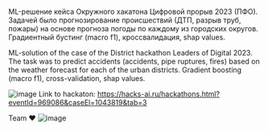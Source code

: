 ML-решение кейса Окружного хакатона Цифровой прорыв 2023 (ПФО). Задачей было прогнозирование происшествий (ДТП, разрыв труб, пожары) на основе прогноза погоды по каждому из городских округов. Градиентный бустинг (macro f1), кроссвалидация, shap values.

ML-solution of the case of the District hackathon Leaders of Digital 2023. The task was to predict accidents (accidents, pipe ruptures, fires) based on the weather forecast for each of the urban districts. Gradient boosting (macro f1), cross-validation, shap values.

![image](https://github.com/boldirev-as/digital_perm23/assets/60057518/9425f9b2-e226-4e78-9acd-38c0074ec5cb)
Link to hackaton: https://hacks-ai.ru/hackathons.html?eventId=969086&caseEl=1043819&tab=3

Team ❤️
![image](https://github.com/boldirev-as/digital_perm23/assets/60057518/31f115f8-0227-4f37-a9df-477ecd10a658)

